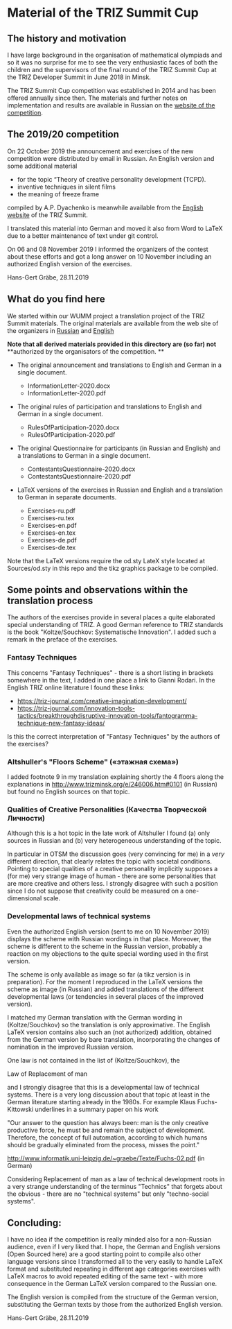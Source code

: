 # Material of the TRIZ Summit Cup

## The history and motivation

I have large background in the organisation of mathematical olympiads and so
it was no surprise for me to see the very enthusiastic faces of both the
children and the supervisors of the final round of the TRIZ Summit Cup at the
TRIZ Developer Summit in June 2018 in Minsk.

The TRIZ Summit Cup competition was established in 2014 and has been offered
annually since then. The materials and further notes on implementation and
results are available in Russian on the
[website of the competition](https://triz-summit.ru/contest/).

## The 2019/20 competition

On 22 October 2019 the announcement and exercises of the new competition were
distributed by email in Russian. An English version and some additional
material
* for the topic “Theory of creative personality development (TCPD).
* inventive techniques in silent films
* the meaning of freeze frame 

compiled by A.P. Dyachenko is meanwhile available from the
[English website](https://triz-summit.ru/en/300139/contest-2019-2020/) of the
TRIZ Summit.

I translated this material into German and moved it also from Word to LaTeX
due to a better maintenance of text under git control.

On 06 and 08 November 2019 I informed the organizers of the contest about
these efforts and got a long answer on 10 November including an authorized
English version of the exercises.

Hans-Gert Gräbe, 28.11.2019

## What do you find here

We started within our WUMM project a translation project of the TRIZ Summit
materials. The original materials are available from the web site of the
organizers in
[Russian](https://triz-summit.ru/contest/cup-tds-2019-2020/) and
[English](https://triz-summit.ru/en/300139/contest-2019-2020/305709/)

**Note that all derived materials provided in this directory are (so far) not**
**authorized by the organisators of the competition. **

* The original announcement and translations to English and German in a single
  document.
  - InformationLetter-2020.docx
  - InformationLetter-2020.pdf

* The original rules of participation and translations to English and German
  in a single document.
  - RulesOfParticipation-2020.docx
  - RulesOfParticipation-2020.pdf

* The original Questionnaire for participants (in Russian and English) and a
  translations to German in a single document.
  - ContestantsQuestionnaire-2020.docx
  - ContestantsQuestionnaire-2020.pdf

* LaTeX versions of the exercises in Russian and English and a translation to
  German in separate documents.
  - Exercises-ru.pdf
  - Exercises-ru.tex
  - Exercises-en.pdf
  - Exercises-en.tex
  - Exercises-de.pdf
  - Exercises-de.tex

Note that the LaTeX versions require the od.sty LateX style located at
Sources/od.sty in this repo and the tikz graphics package to be compiled. 

## Some points and observations within the translation process 

The authors of the exercises provide in several places a quite elaborated
special understanding of TRIZ. A good German reference to TRIZ standards is
the book "Koltze/Souchkov: Systematische Innovation". I added such a remark in
the preface of the exercises.

### Fantasy Techniques

This concerns "Fantasy Techniques" - there is a short listing in brackets
somewhere in the text, I added in one place a link to Gianni Rodari. In the
English TRIZ online literature I found these links:
* https://triz-journal.com/creative-imagination-development/
* https://triz-journal.com/innovation-tools-tactics/breakthroughdisruptive-innovation-tools/fantogramma-technique-new-fantasy-ideas/

Is this the correct interpretation of "Fantasy Techniques" by the authors of
the exercises?

### Altshuller's "Floors Scheme" («этажная схема»)

I added footnote 9 in my translation explaining shortly the 4 floors along the
explanations in http://www.trizminsk.org/e/246006.htm#0101 (in Russian) but
found no English sources on that topic.

### Qualities of Creative Personalities (Качества Творческой Личности)

Although this is a hot topic in the late work of Altshuller I found (a) only
sources in Russian and (b) very heterogeneous understanding of the topic.

In particular in OTSM the discussion goes (very convincing for me) in a *very*
different direction, that clearly relates the topic with societal conditions.
Pointing to special qualities of a creative personality implicitly supposes a
(for me) very strange image of human - there are some personalities that are
more creative and others less. I strongly disagree with such a position since I
do not suppose that creativity could be measured on a one-dimensional scale.

### Developmental laws of technical systems

Even the authorized English version (sent to me on 10 November 2019) displays
the scheme with Russian wordings in that place. Moreover, the scheme is
different to the scheme in the Russian version, probably a reaction on my
objections to the quite special wording used in the first version.

The scheme is only available as image so far (a tikz version is in
preparation).  For the moment I reproduced in the LaTeX versions the scheme as
image (in Russian) and added translations of the different developmental laws
(or tendencies in several places of the improved version). 

I matched my German translation with the German wording in (Koltze/Souchkov)
so the translation is only approximative. The English LaTeX version contains
also such an (not authorized) addition, obtained from the German version by
bare translation, incorporating the changes of nomination in the improved
Russian version.

One law is not contained in the list of (Koltze/Souchkov), the

Law of Replacement of man

and I strongly disagree that this is a developmental law of technical systems.
There is a very long discussion about that topic at least in the German
literature starting already in the 1980s.  For example Klaus Fuchs-Kittowski
underlines in a summary paper on his work

"Our answer to the question has always been: man is the only creative
productive force, he must be and remain the subject of development. Therefore,
the concept of full automation, according to which humans should be gradually
eliminated from the process, misses the point."

http://www.informatik.uni-leipzig.de/~graebe/Texte/Fuchs-02.pdf (in German)

Considering Replacement of man as a law of technical development roots in a
very strange understanding of the terminus "Technics" that forgets about the
obvious - there are no "technical systems" but only "techno-social systems".

## Concluding:

I have no idea if the competition is really minded also for a non-Russian
audience, even if I very liked that.  I hope, the German and English versions
(Open Sourced here) are a good starting point to compile also other language
versions since I transformed all to the very easily to handle LaTeX format and
substituted repeating in different age categories exercises with LaTeX macros
to avoid repeated editing of the same text - with more consequence in the
German LaTeX version compared to the Russian one.

The English version is compiled from the structure of the German version,
substituting the German texts by those from the authorized English version.

Hans-Gert Gräbe, 28.11.2019
